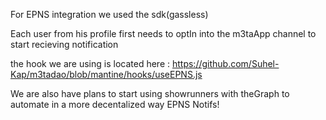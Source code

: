 For EPNS integration we used the sdk(gassless) 

Each user from his profile first needs to optIn into the m3taApp channel to start recieving notification 

the hook we are using is located here : https://github.com/Suhel-Kap/m3tadao/blob/mantine/hooks/useEPNS.js

We are also have plans to start using showrunners with theGraph to automate in a more decentalized way EPNS Notifs!

